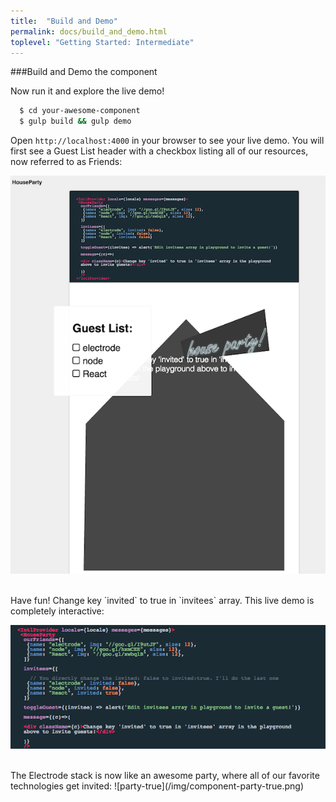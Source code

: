 ```yaml
---
title:  "Build and Demo"
permalink: docs/build_and_demo.html
toplevel: "Getting Started: Intermediate"
---
```


###Build and Demo the component

Now run it and explore the live demo!

```bash
  $ cd your-awesome-component
  $ gulp build && gulp demo
```

Open `http://localhost:4000` in your browser to see your live demo. You will first see a Guest List header with a checkbox listing all of our resources, now referred to as Friends:

![party-false](/img/component-party-false.png)

<br>
Have fun! Change key `invited` to true in `invitees` array. This live demo is completely interactive:

![component](/img/component-demo.png)

<br>
The Electrode stack is now like an awesome party, where all of our favorite technologies get invited:
![party-true](/img/component-party-true.png)
